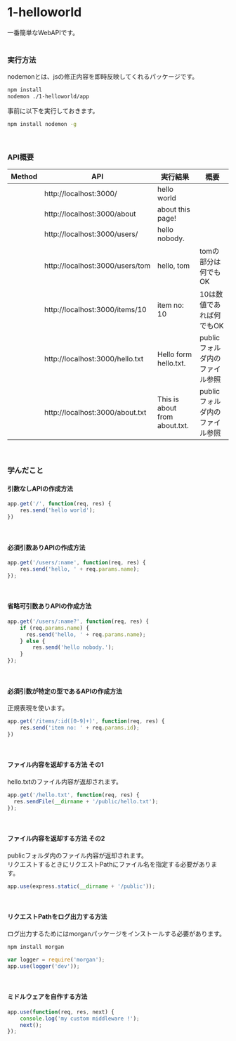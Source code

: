 # 1-helloworld
一番簡単なWebAPIです。  
<br>

### 実行方法
nodemonとは、jsの修正内容を即時反映してくれるパッケージです。
```sh 
npm install
nodemon ./1-helloworld/app
```

事前に以下を実行しておきます。  
```sh
npm install nodemon -g
```
<br>

### API概要
| Method | API                             | 実行結果                          | 概要                 |
| ------ | ------------------------------- | ----------------------------- | ------------------ |
|        | http://localhost:3000/          | hello world                   |                    |
|        | http://localhost:3000/about     | about this page!              |                    |
|        | http://localhost:3000/users/    | hello nobody.                 |                    |
|        | http://localhost:3000/users/tom | hello, tom                    | tomの部分は何でもOK       |
|        | http://localhost:3000/items/10  | item no: 10                   | 10は数値であれば何でもOK     |
|        | http://localhost:3000/hello.txt | Hello form hello.txt.         | publicフォルダ内のファイル参照 |
|        | http://localhost:3000/about.txt | This is about from about.txt. | publicフォルダ内のファイル参照 |
<br>

### 学んだこと
#### 引数なしAPIの作成方法
```javascript
app.get('/', function(req, res) {
    res.send('hello world');
})
```
<br>

#### 必須引数ありAPIの作成方法
```javascript
app.get('/users/:name', function(req, res) {
    res.send('hello, ' + req.params.name);
});
```
<br>

#### 省略可引数ありAPIの作成方法
```javascript
app.get('/users/:name?', function(req, res) {
    if (req.params.name) {
      res.send('hello, ' + req.params.name);
    } else {
        res.send('hello nobody.');
    }
});
```
<br>

#### 必須引数が特定の型であるAPIの作成方法
正規表現を使います。  
```javascript
app.get('/items/:id([0-9]+)', function(req, res) {
    res.send('item no: ' + req.params.id);
})
```
<br>

#### ファイル内容を返却する方法 その1
hello.txtのファイル内容が返却されます。
```javascript
app.get('/hello.txt', function(req, res) {
  res.sendFile(__dirname + '/public/hello.txt');
});
```
<br>

#### ファイル内容を返却する方法 その2
publicフォルダ内のファイル内容が返却されます。  
リクエストするときにリクエストPathにファイル名を指定する必要があります。  
```javascript
app.use(express.static(__dirname + '/public'));
```
<br>

#### リクエストPathをログ出力する方法
ログ出力するためにはmorganパッケージをインストールする必要があります。  
```sh
npm install morgan
```
```javascript
var logger = require('morgan');
app.use(logger('dev'));
```
<br>

#### ミドルウェアを自作する方法
```javascript
app.use(function(req, res, next) {
    console.log('my custom middleware !');
    next();
});
```
<br>